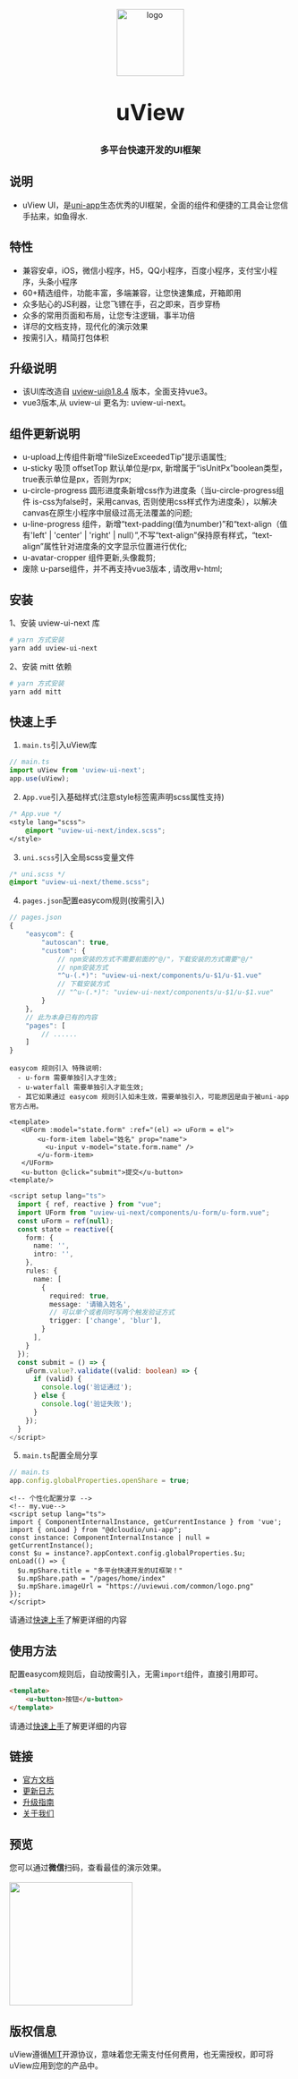 <p align="center">
    <img alt="logo" src="https://uviewui.com/common/logo.png" width="120" height="120" style="margin-bottom: 10px;">
</p>
<h3 align="center" style="margin: 30px 0 30px;font-weight: bold;font-size:40px;">uView</h3>
<h3 align="center">多平台快速开发的UI框架</h3>

## 说明

- uView UI，是[uni-app](https://uniapp.dcloud.io/)生态优秀的UI框架，全面的组件和便捷的工具会让您信手拈来，如鱼得水.

## 特性

- 兼容安卓，iOS，微信小程序，H5，QQ小程序，百度小程序，支付宝小程序，头条小程序
- 60+精选组件，功能丰富，多端兼容，让您快速集成，开箱即用
- 众多贴心的JS利器，让您飞镖在手，召之即来，百步穿杨
- 众多的常用页面和布局，让您专注逻辑，事半功倍
- 详尽的文档支持，现代化的演示效果
- 按需引入，精简打包体积

## 升级说明

- 该UI库改造自 uview-ui@1.8.4 版本，全面支持vue3。
- vue3版本,从 uview-ui 更名为: uview-ui-next。

## 组件更新说明
- u-upload上传组件新增“fileSizeExceededTip”提示语属性;
- u-sticky 吸顶  offsetTop 默认单位是rpx, 新增属于“isUnitPx”boolean类型，true表示单位是px，否则为rpx;
- u-circle-progress 圆形进度条新增css作为进度条（当u-circle-progress组件 is-css为false时，采用canvas, 否则使用css样式作为进度条），以解决canvas在原生小程序中层级过高无法覆盖的问题;
- u-line-progress 组件，新增“text-padding(值为number)”和“text-align（值有'left' | 'center' | 'right' | null）”,不写“text-align”保持原有样式，“text-align”属性针对进度条的文字显示位置进行优化;
- u-avatar-cropper 组件更新,头像裁剪;
- 废除 u-parse组件，并不再支持vue3版本 , 请改用v-html;


## 安装

1、安装 uview-ui-next 库
```bash
# yarn 方式安装
yarn add uview-ui-next
```
2、安装 mitt 依赖
```bash
# yarn 方式安装
yarn add mitt
```


## 快速上手

1. `main.ts`引入uView库
```js
// main.ts
import uView from 'uview-ui-next';
app.use(uView);
```

2. `App.vue`引入基础样式(注意style标签需声明scss属性支持)
```css
/* App.vue */
<style lang="scss">
    @import "uview-ui-next/index.scss";
</style>
```

3. `uni.scss`引入全局scss变量文件
```css
/* uni.scss */
@import "uview-ui-next/theme.scss";
```

4. `pages.json`配置easycom规则(按需引入)

```js
// pages.json
{
	"easycom": {
        "autoscan": true,
        "custom": {
            // npm安装的方式不需要前面的"@/"，下载安装的方式需要"@/"
            // npm安装方式
            "^u-(.*)": "uview-ui-next/components/u-$1/u-$1.vue"
            // 下载安装方式
            // "^u-(.*)": "uview-ui-next/components/u-$1/u-$1.vue"
        }     
    },
	// 此为本身已有的内容
	"pages": [
		// ......
	]
}
```
```text
easycom 规则引入 特殊说明:
  - u-form 需要单独引入才生效;
  - u-waterfall 需要单独引入才能生效;
  - 其它如果通过 easycom 规则引入如未生效，需要单独引入，可能原因是由于被uni-app官方占用。
```
 ```vue
<template>
    <UForm :model="state.form" :ref="(el) => uForm = el">
        <u-form-item label="姓名" prop="name">
          <u-input v-model="state.form.name" />
        </u-form-item>
    </UForm>
    <u-button @click="submit">提交</u-button>
<template/>
```
```ts
<script setup lang="ts">
  import { ref, reactive } from "vue";
  import UForm from "uview-ui-next/components/u-form/u-form.vue";
  const uForm = ref(null);
  const state = reactive({
    form: {
      name: '',
      intro: '',
    },
    rules: {
      name: [
        {
          required: true,
          message: '请输入姓名',
          // 可以单个或者同时写两个触发验证方式
          trigger: ['change', 'blur'],
        }
      ],
    }
  });
  const submit = () => {
    uForm.value?.validate((valid: boolean) => {
      if (valid) {
        console.log('验证通过');
      } else {
        console.log('验证失败');
      }
    });
  }
</script>
```

5. `main.ts`配置全局分享

```ts
// main.ts
app.config.globalProperties.openShare = true;
```
```vue
<!-- 个性化配置分享 -->
<!-- my.vue-->
<script setup lang="ts">
import { ComponentInternalInstance, getCurrentInstance } from 'vue';
import { onLoad } from "@dcloudio/uni-app";
const instance: ComponentInternalInstance | null = getCurrentInstance();
const $u = instance?.appContext.config.globalProperties.$u;
onLoad(() => {
  $u.mpShare.title = "多平台快速开发的UI框架！"
  $u.mpShare.path = "/pages/home/index"
  $u.mpShare.imageUrl = "https://uviewui.com/common/logo.png"
});
</script>
```


请通过[快速上手](https://uviewui.com/components/quickstart.html)了解更详细的内容 

## 使用方法
配置easycom规则后，自动按需引入，无需`import`组件，直接引用即可。

```html
<template>
	<u-button>按钮</u-button>
</template>
```

请通过[快速上手](https://uviewui.com/components/quickstart.html)了解更详细的内容 

## 链接

- [官方文档](https://uviewui.com/)
- [更新日志](https://uviewui.com/components/changelog.html)
- [升级指南](https://uviewui.com/components/changelog.html)
- [关于我们](https://uviewui.com/cooperation/about.html)

## 预览

您可以通过**微信**扫码，查看最佳的演示效果。
<br>
<br>
<img src="https://uviewui.com/common/weixin_mini_qrcode.png" width="220" height="220" >

<!-- ## 捐赠uView的研发

uView文档和源码全部开源免费，如果您认为uView帮到了您的开发工作，您可以捐赠uView的研发工作，捐赠无门槛，哪怕是一杯可乐也好(相信这比打赏主播更有意义)。

<img src="https://uviewui.com/common/wechat.png" width="220" >
<img style="margin-left: 100px;" src="https://uviewui.com/common/alipay.png" width="220" >
 -->

## 版权信息

uView遵循[MIT](https://en.wikipedia.org/wiki/MIT_License)开源协议，意味着您无需支付任何费用，也无需授权，即可将uView应用到您的产品中。

